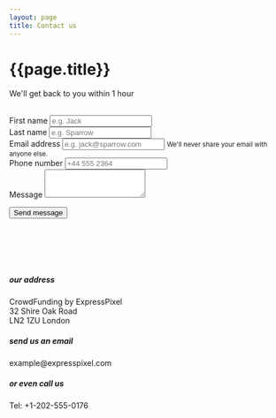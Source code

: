 ```yaml
---
layout: page
title: Contact us
---
```

<div class="container">

<div class="row mt-5 mb-5">
    <div class="col-sm-12 text-left">
        <h1>{{page.title}}</h1>
        <p class="lead mb-1">
            We'll get back to you within 1 hour
        </p>
    </div>
        <div class="col-sm-8 offset-sm-2">
        <br />
    </div>
</div>

<div class="row mt-5 mb-5">
    <div class="col-sm-7 mr-auto">
<form>
<div class="row">
<div class="col-6">

  <div class="form-group">
    <label for="exampleInputPassword1">First name</label>
    <input type="email" class="form-control" id="exampleInputEmail1" aria-describedby="emailHelp" placeholder="e.g. Jack">
  </div>
  </div>
<div class="col-6">
  <div class="form-group">
    <label for="exampleInputPassword1">Last name</label>
    <input type="password" class="form-control" id="exampleInputPassword1" placeholder="e.g. Sparrow">
  </div>
  </div>
  </div>
<div class="row mt-3">
<div class="col-6">

  <div class="form-group">
    <label for="exampleInputEmail1">Email address</label>
    <input type="email" class="form-control" id="exampleInputEmail1" aria-describedby="emailHelp" placeholder="e.g. jack@sparrow.com">
    <small id="emailHelp" class="form-text text-muted">We'll never share your email with anyone else.</small>
  </div>
  </div>
<div class="col-6">
  <div class="form-group">
    <label for="exampleInputPassword1">Phone number</label>
    <input type="password" class="form-control" id="exampleInputPassword1" placeholder="+44 555 2364">
  </div>
  </div>
  </div>
<div class="row mt-3">
<div class="col-12">

  <div class="form-group">
    <label for="exampleInputEmail1">Message</label>
    <textarea class="form-control" id="exampleTextarea" rows="3"></textarea>
  </div>
  </div>

</div>



  <button type="submit" class="btn btn-primary">Send message</button>


</form>
<br />
<br />
<br />
<br />
  </div>

<div class="col-4">
							<h5 class=" text-primary">our address</h5>
							<p>
    CrowdFunding by ExpressPixel<br />
    32 Shire Oak Road<br />
    LN2 1ZU London<br />
    </p>
    							<h5 class="mb-0 text-primary">send us an email</h5>
	<p>
    example@expresspixel.com<br />
</p>
    							<h5 class="mb-0 text-primary">or even call us</h5>
	<p>
   Tel: +1-202-555-0176<br />
</p>



  </div>
  </div>

  </div>